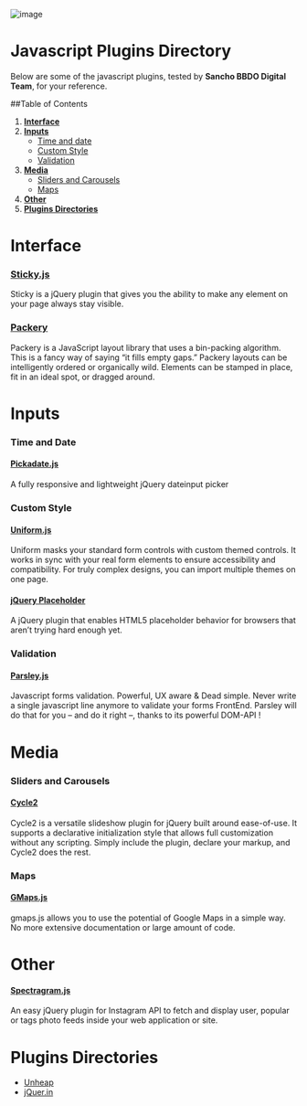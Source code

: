 ![image](https://dl.dropboxusercontent.com/u/2402696/external/logo-sancho.png)

# Javascript Plugins Directory

Below are some of the javascript plugins, tested by **Sancho BBDO Digital Team**, for your reference.

##Table of Contents
1. [**Interface**](#interface)
1. [**Inputs**](#inputs)
	- [Time and date](#time-and-date)
	- [Custom Style](#custom-style)
	- [Validation](#validation)
1. [**Media**](#media)
	- [Sliders and Carousels](#sliders-and-carousels)
	- [Maps](#maps)
1. [**Other**](#other)
1. [**Plugins Directories**](#plugins-directories)

# Interface
### [Sticky.js](http://labs.anthonygarand.com/sticky)
Sticky is a jQuery plugin that gives you the ability to make any element on your page always stay visible.

### [Packery](http://packery.metafizzy.co/)
Packery is a JavaScript layout library that uses a bin-packing algorithm. This is a fancy way of saying “it fills empty gaps.” Packery layouts can be intelligently ordered or organically wild. Elements can be stamped in place, fit in an ideal spot, or dragged around.

# Inputs
### Time and Date
#### [Pickadate.js](http://amsul.ca/pickadate.js/)
A fully responsive and lightweight jQuery dateinput picker

### Custom Style
#### [Uniform.js](http://uniformjs.com/)
Uniform masks your standard form controls with custom themed controls. It works in sync with your real form elements to ensure accessibility and compatibility. For truly complex designs, you can import multiple themes on one page.

#### [jQuery Placeholder](https://github.com/mathiasbynens/jquery-placeholder)
A jQuery plugin that enables HTML5 placeholder behavior for browsers that aren’t trying hard enough yet.

### Validation
#### [Parsley.js](http://parsleyjs.org/documentation.html)
Javascript forms validation.
Powerful, UX aware & Dead simple. Never write a single javascript line anymore to validate your forms FrontEnd. Parsley will do that for you – and do it right –, thanks to its powerful DOM-API !

# Media
### Sliders and Carousels
#### [Cycle2](http://malsup.com/jquery/cycle2/)
Cycle2 is a versatile slideshow plugin for jQuery built around ease-of-use. It supports a declarative initialization style that allows full customization without any scripting. Simply include the plugin, declare your markup, and Cycle2 does the rest.

### Maps
#### [GMaps.js](http://hpneo.github.io/gmaps/)
gmaps.js allows you to use the potential of Google Maps in a simple way.
No more extensive documentation or large amount of code.

# Other
#### [Spectragram.js](http://lab.adrianquevedo.com/jquery-spectragram/)
An easy jQuery plugin for Instagram API to fetch and display user, popular or tags photo feeds inside your web application or site.

# Plugins Directories
- [Unheap](http://www.unheap.com/)
- [jQuer.in](http://jquer.in/)
